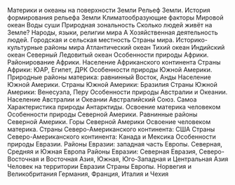 Материки и океаны на поверхности Земли
Рельеф Земли. История формирования рельефа Земли
Климатообразующие факторы
Мировой океан
Воды суши
Природная зональность
Сколько людей живёт на Земле?
Народы, языки, религии мира
А Хозяйственная деятельность людей. Городская и сельская местность
Страны мира. Историко-культурные районы мира
Атлантический океан
Тихий океан
Индийский океан
Северный Ледовитый океан
Особенности природы Африки. Районирование Африки. Население Африканского континента
Страны Африки: ЮАР, Египет, ДРК
Особенности природы Южной Америки. Природные районы материка: равнинный Восток, Анды
Население Южной Америки. Страны Южной Америки: Бразилия
Страны Южной Америки: Венесуэла, Перу
Особенности природы Австралии и Океании. Население Австралии и Океании
Австралийский Союз. Самоа
Характеристика природы Антарктиды. Освоение материка человеком
Особенности природы Северной Америки. Равнинные районы Северной Америки. Горы Северной Америки
Освоение человеком материка. Страны Северо-Американского континента: США
Страны Северо-Американского континента: Канада и Мексика
Особенности природы Евразии. Районы Евразии: западная часть Европы. Северная, Средняя и Южная Европа
Районы Евразии: Северная Евразия, Северо-Восточная и Восточная Азия, Южная, Юго-Западная и Центральная Азия
Человек на территории Евразии
Страны Европы. Норвегия и Великобритания
Германия, Франция, Италия и Чехия
